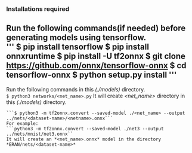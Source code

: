 ### Installations required

Run the following commands(if needed) before generating models using tensorflow.<br>
	'''
	$ pip install tensorflow
	$ pip install onnxruntime
	$ pip install -U tf2onnx
	$ git clone https://github.com/onnx/tensorflow-onnx
	$ cd tensorflow-onnx
	$ python setup.py install
	'''
--------------------------------------------------------------------------------------------------------

Run the following commands in this *(./models)* directory.<br>
	```$ python3 networks/<net_name>.py```
	It will create *<net_name>* directory in this *(./models)* directory.

	```$ python3 -m tf2onnx.convert --saved-model ./<net_name> --output ../nets/<dataset-name>/<netname>.onnx```
	For example: 
	```python3 -m tf2onnx.convert --saved-model ./net3 --output ../nets/mnist/net3.onnx``
	It will create an *<net_name>.onnx* model in the directory *ERAN/nets/<dataset-name>*
